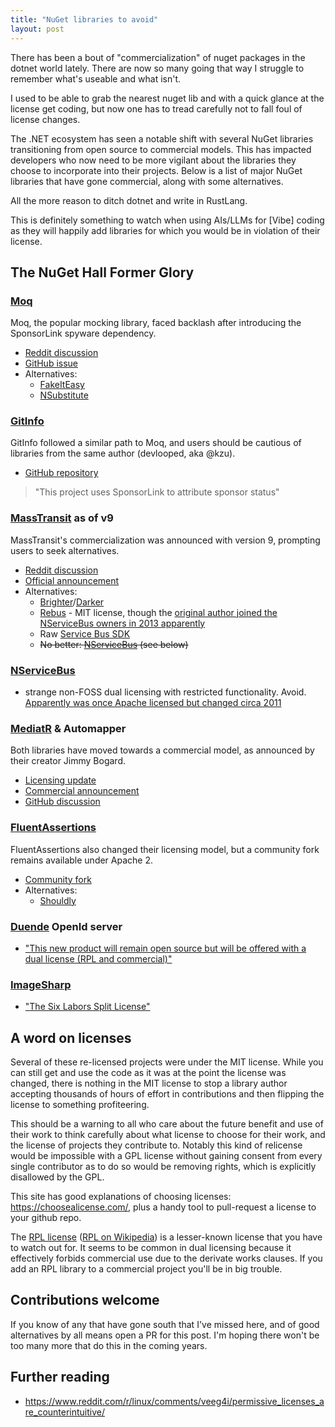 ```yaml
---
title: "NuGet libraries to avoid"
layout: post
---
```


There has been a bout of "commercialization" of nuget packages in the dotnet world lately. There are now so many going that way I struggle to remember what's useable and what isn't.

I used to be able to grab the nearest nuget lib and with a quick glance at the license get coding, but now one has to tread carefully not to fall foul of license changes.

The .NET ecosystem has seen a notable shift with several NuGet libraries transitioning from open source to commercial models. This has impacted developers who now need to be more vigilant about the libraries they choose to incorporate into their projects. Below is a list of major NuGet libraries that have gone commercial, along with some alternatives.

All the more reason to ditch dotnet and write in RustLang.

This is definitely something to watch when using AIs/LLMs for [Vibe] coding as they will happily add libraries for which you would be in violation of their license.

## The NuGet Hall Former Glory

### [Moq](https://github.com/moq/moq4)

Moq, the popular mocking library, faced backlash after introducing the SponsorLink spyware dependency. 
- [Reddit discussion](https://www.reddit.com/r/dotnet/comments/15ljdcc/does_moq_in_its_latest_version_extract_and_send/)
- [GitHub issue](https://github.com/devlooped/moq/issues/1372)
- Alternatives: 
  - [FakeItEasy](https://github.com/FakeItEasy/FakeItEasy)
  - [NSubstitute](https://github.com/nsubstitute/NSubstitute)

### [GitInfo](https://github.com/devlooped/GitInfo)

GitInfo followed a similar path to Moq, and users should be cautious of libraries from the same author (devlooped, aka @kzu).
- [GitHub repository](https://github.com/devlooped/GitInfo)

> "This project uses SponsorLink to attribute sponsor status"

### [MassTransit](https://masstransit-project.com/) as of v9

MassTransit's commercialization was announced with version 9, prompting users to seek alternatives.
- [Reddit discussion](https://www.reddit.com/r/dotnet/comments/1jpyczi/masstransit_going_commercial/)
- [Official announcement](https://masstransit.io/introduction/v9-announcement)
- Alternatives:
  - [Brighter](https://github.com/BrighterCommand/Brighter)/[Darker](https://github.com/BrighterCommand/Darker)
  - [Rebus](https://github.com/rebus-org/Rebus) - MIT license, though the [original author joined the NServiceBus owners in 2013 apparently](https://udidahan.com/2013/09/11/on-mookid-joining-nservicebus-and-what-that-means-for-rebus/)
  - Raw [Service Bus SDK](https://learn.microsoft.com/en-us/dotnet/api/overview/azure/messaging.servicebus-readme?view=azure-dotnet)
  - ~~No better: [NServiceBus](https://particular.net/nservicebus) (see below)~~


### [NServiceBus](https://particular.net/nservicebus)

- strange non-FOSS dual licensing with restricted functionality. Avoid. [Apparently was once Apache licensed but changed circa 2011](https://stackoverflow.com/questions/5657809/nservicebus-license/5670707#5670707)

### [MediatR](https://github.com/jbogard/MediatR) & Automapper

Both libraries have moved towards a commercial model, as announced by their creator Jimmy Bogard.
- [Licensing update](https://www.jimmybogard.com/automapper-and-mediatr-licensing-update/)
- [Commercial announcement](https://www.jimmybogard.com/automapper-and-mediatr-going-commercial/)
- [GitHub discussion](https://github.com/jbogard/MediatR/discussions/1105)

### [FluentAssertions](https://fluentassertions.com/)

FluentAssertions also changed their licensing model, but a community fork remains available under Apache 2.
- [Community fork](https://github.com/AwesomeAssertions/AwesomeAssertions)
- Alternatives:
  - [Shouldly](https://docs.shouldly.org/)

### [Duende](https://www.nuget.org/packages/Duende.IdentityServer) OpenId server

- ["This new product will remain open source but will be offered with a dual license (RPL and commercial)"](https://leastprivilege.com/2020/10/01/the-future-of-identityserver/#:~:text=This%20new%20product%20will%20remain,source%20community%20and%20our%20contributors)


### [ImageSharp]()

- ["The Six Labors Split License"](https://sixlabors.com/posts/license-changes/#:~:text=The%20Six%20Labors%20Split%20License,Six%20Labors%20Commercial%20Use%20License)

## A word on licenses

Several of these re-licensed projects were under the MIT license. While you can still get and use the code as it was at the point the license was changed, there is nothing in the MIT license to stop a library author accepting thousands of hours of effort in contributions and then flipping the license to something profiteering.

This should be a warning to all who care about the future benefit and use of their work to think carefully about what license to choose for their work, and the license of projects they contribute to. Notably this kind of relicense would be impossible with a GPL license without gaining consent from every single contributor as to do so would be removing rights, which is explicitly disallowed by the GPL.

This site has good explanations of choosing licenses: <https://choosealicense.com/>, plus a handy tool to pull-request a license to your github repo.

The [RPL license](https://opensource.org/license/rpl-1-5) ([RPL on Wikipedia](https://en.wikipedia.org/wiki/Reciprocal_Public_License)) is a lesser-known license that you have to watch out for. It seems to be common in dual licensing because it effectively forbids commercial use due to the derivate works clauses. If you add an RPL library to a commercial project you'll be in big trouble.


## Contributions welcome

If you know of any that have gone south that I've missed here, and of good alternatives by all means open a PR for this post. I'm hoping there won't be too many more that do this in the coming years.


## Further reading

- <https://www.reddit.com/r/linux/comments/veeg4i/permissive_licenses_are_counterintuitive/>
